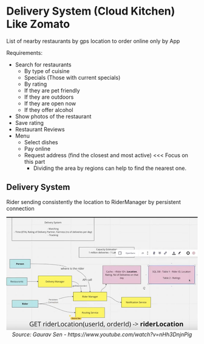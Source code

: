 # Delivery System (Cloud Kitchen) Like Zomato

List of nearby restaurants by gps location to order online only by App

Requirements:
- Search for restaurants
    - By type of cuisine
    - Specials (Those with current specials)
    - By rating
    - If they are pet friendly
    - If they are outdoors
    - If they are open now
    - If they offer alcohol
- Show photos of the restaurant
- Save rating
- Restaurant Reviews
- Menu
    - Select dishes
    - Pay online
    - Request address (find the closest and most active) <<< Focus on this part
        - Dividing the area by regions can help to find the nearest one.
	
	
## Delivery System
Rider sending consistently the location to RiderManager by persistent connection

<p align="center">
  <img src="../images/deliverySystem.png">
  <br/>
  <i>Source: Gaurav Sen - <a>https://www.youtube.com/watch?v=nHh3DnjnPig</a></i>
</p>

